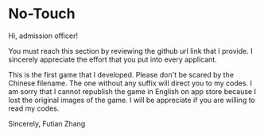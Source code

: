 # No-Touch
Hi, admission officer!

You must reach this section by reviewing the github url link that I provide. 
I sincerely appreciate the effort that you put into every applicant.

This is the first game that I developed. 
Please don't be scared by the Chinese filename.
The one without any suffix will direct you to my codes.
I am sorry that I cannot republish the game in English on app store because I lost the original images of the game.
I will be appreciate if you are willing to read my codes.

Sincerely,
Futian Zhang
